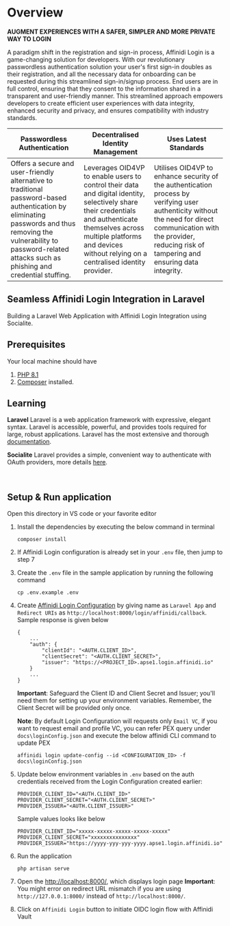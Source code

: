 # Overview

**AUGMENT EXPERIENCES WITH A SAFER, SIMPLER AND MORE PRIVATE WAY TO LOGIN**

A paradigm shift in the registration and sign-in process, Affinidi Login is a game-changing solution for developers. With our revolutionary passwordless authentication solution your user's first sign-in doubles as their registration, and all the necessary data for onboarding can be requested during this streamlined sign-in/signup process. End users are in full control, ensuring that they consent to the information shared in a transparent and user-friendly manner. This streamlined approach empowers developers to create efficient user experiences with data integrity, enhanced security and privacy, and ensures compatibility with industry standards.

| Passwordless Authentication | Decentralised Identity Management | Uses Latest Standards |
|---|---|---|
| Offers a secure and user-friendly alternative to traditional password-based authentication by eliminating passwords and thus removing the vulnerability to password-related attacks such as phishing and credential stuffing. | Leverages OID4VP to enable users to control their data and digital identity, selectively share their credentials and authenticate themselves across multiple platforms and devices without relying on a centralised identity provider. | Utilises OID4VP to enhance security of the authentication process by verifying user authenticity without the need for direct communication with the provider, reducing risk of tampering and ensuring data integrity. |

## Seamless Affinidi Login Integration in Laravel

Building a Laravel Web Application with Affinidi Login Integration using Socialite.

## Prerequisites
Your local machine should have 
1. [PHP 8.1](https://www.php.net/downloads) 
2. [Composer](https://getcomposer.org/download/) installed.

## Learning 

**Laravel**
Laravel is a web application framework with expressive, elegant syntax. Laravel is accessible, powerful, and provides tools required for large, robust applications.
Laravel has the most extensive and thorough [documentation](https://laravel.com/docs).

**Socialite**
Laravel provides a simple, convenient way to authenticate with OAuth providers, more details [here](https://laravel.com/docs/10.x/socialites).

<br>

## Setup & Run application

Open this directory in VS code or your favorite editor

 1. Install the dependencies by executing the below command in terminal
    ```
    composer install
    ```
 2. If Affinidi Login configuration is already set in your `.env` file, then jump to step 7
 3. Create the `.env` file in the sample application by running the following command
    ```
    cp .env.example .env
    ```
 4. Create [Affinidi Login Configuration](https://docs.affinidi.com/docs/affinidi-login/login-configuration/#create-login-configuration) by giving name as `Laravel App` and `Redirect URIs` as `http://localhost:8000/login/affinidi/callback`. Sample response is given below
    ```
    {
        ...
        "auth": {
            "clientId": "<AUTH.CLIENT_ID>",
            "clientSecret": "<AUTH.CLIENT_SECRET>",
            "issuer": "https://<PROJECT_ID>.apse1.login.affinidi.io"
        }
        ...
    }
    ```
    **Important**: Safeguard the Client ID and Client Secret and Issuer; you'll need them for setting up your environment variables. Remember, the Client Secret will be provided only once.

    **Note**: By default Login Configuration will requests only `Email VC`, if you want to request email and profile VC, you can refer PEX query under `docs\loginConfig.json` and execute the below affinidi CLI command to update PEX
    ```
    affinidi login update-config --id <CONFIGURATION_ID> -f docs\loginConfig.json
    ```
 
 5. Update below environment variables in `.env` based on the auth credentials received from the Login Configuration created earlier:
    ```
    PROVIDER_CLIENT_ID="<AUTH.CLIENT_ID>"
    PROVIDER_CLIENT_SECRET="<AUTH.CLIENT_SECRET>"
    PROVIDER_ISSUER="<AUTH.CLIENT_ISSUER>"
    ```
    Sample values looks like below
    ```
    PROVIDER_CLIENT_ID="xxxxx-xxxxx-xxxxx-xxxxx-xxxxx"
    PROVIDER_CLIENT_SECRET="xxxxxxxxxxxxxxx"
    PROVIDER_ISSUER="https://yyyy-yyy-yyy-yyyy.apse1.login.affinidi.io"
    ```
6. Run the application
    ```
    php artisan serve
    ```
7. Open the [http://localhost:8000/](http://localhost:8000/), which displays login page 
    **Important**: You might error on redirect URL mismatch if you are using `http://127.0.0.1:8000/` instead of `http://localhost:8000/`. 
8. Click on `Affinidi Login` button to initiate OIDC login flow with Affinidi Vault
